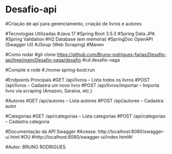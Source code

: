 # Desafio-api
#Criação de api para gerenciamento, criação de livros e autores

#Tecnologias Utilizadas
#Java 17
#Spring Boot 3.5.3
#Spring Data JPA
#Spring Validation
#H2 Database (em memória)
#SpringDoc OpenAPI (Swagger UI)
#JSoup (Web Scraping)
#Maven


#Como rodar
#git clone https://github.com/Bruno-rodrigues-farias/Desafio-api/tree/main/Desafio-vaga/desafio
#cd desafio-vaga

#Compile e rode
#./mvnw spring-boot:run


#Endpoints Principais
#GET /api/livros – Lista todos os livros
#POST /api/livros – Cadastra um novo livro
#POST /api/livros/importar – Importa livro via scraping (Amazon, Saraiva, etc.)

#Autores
#GET /api/autores – Lista autores
#POST /api/autores – Cadastra autor

#Categorias
#GET /api/categorias – Lista categorias
#POST /api/categorias – Cadastra categoria

#Documentação da API Swagger
#Acesse: http://localhost:8080/swagger-ui.html
#OU
#http://localhost:8080/swagger-ui/index.html#/


#Autor: BRUNO RODRIGUES
